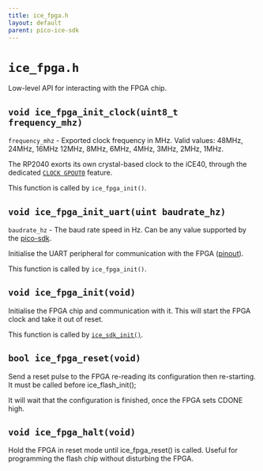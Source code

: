 ```yaml
---
title: ice_fpga.h
layout: default
parent: pico-ice-sdk
---
```


# `ice_fpga.h`

Low-level API for interacting with the FPGA chip.


## `void ice_fpga_init_clock(uint8_t frequency_mhz)`

`frequency_mhz` - Exported clock frequency in MHz. Valid values: 48MHz, 24MHz, 16MHz 12MHz, 8MHz, 6MHz, 4MHz, 3MHz, 2MHz, 1MHz.

The RP2040 exorts its own crystal-based clock to the iCE40, through the dedicated [`CLOCK GPOUT0`](https://datasheets.raspberrypi.com/rp2040/rp2040-datasheet.pdf) feature.

This function is called by `ice_fpga_init()`.


## `void ice_fpga_init_uart(uint baudrate_hz)`

`baudrate_hz` - The baud rate speed in Hz.
Can be any value supported by the
[pico-sdk](https://raspberrypi.github.io/pico-sdk-doxygen/group__hardware__uart.html).

Initialise the UART peripheral for communication with the FPGA ([pinout](../hardware/pinout.html)).

This function is called by `ice_fpga_init()`.


## `void ice_fpga_init(void)`

Initialise the FPGA chip and communication with it.
This will start the FPGA clock and take it out of reset.

This function is called by [`ice_sdk_init()`](ice_sdk.html).


## `bool ice_fpga_reset(void)`

Send a reset pulse to the FPGA re-reading its configuration then re-starting.
It must be called before ice_flash_init();

It will wait that the configuration is finished, once the FPGA sets CDONE high.


## `void ice_fpga_halt(void)`

Hold the FPGA in reset mode until ice_fpga_reset() is called.
Useful for programming the flash chip without disturbing the FPGA.
